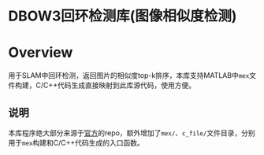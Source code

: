 # DBOW3回环检测库(图像相似度检测)

# Overview

用于SLAM中回环检测，返回图片的相似度top-k排序，本库支持MATLAB中`mex`文件构建，C/C++代码生成直接映射到此库源代码，使用方便。

## 说明

本库程序绝大部分来源于[官方](./README_official.md)的repo，额外增加了`mex/`、`c_file/`文件目录，分别用于`mex`构建和C/C++代码生成的入口函数。
